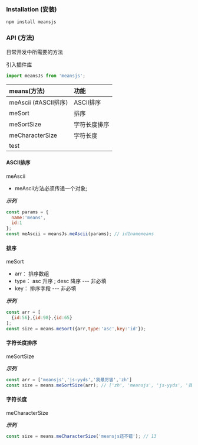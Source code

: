 
### Installation (安装)

```console
npm install meansjs
```

### API (方法)

日常开发中所需要的方法

引入插件库
```javascript
import meansJs from 'meansjs';
```

| means(方法) |  功能       |
| :---        |  :---      |
| meAscii (#ASCII排序)     |  ASCII排序 |
| meSort      |    排序    |
| meSortSize  |  字符长度排序  |
| meCharacterSize  |   字符长度  |
| test        |            |

#### ASCII排序

meAscii

* meAscii方法必须传递一个对象;

***示列***
```javascript
const params = {
  name:'means',
  id:1
};
const meAscii = meansJs.meAscii(params); // id1namemeans
```

#### 排序

meSort

* arr： 排序数组
* type： asc 升序 ; desc 降序 --- 非必填
* key： 排序字段 --- 非必填

***示列***
```javascript
const arr = [
  {id:56},{id:98},{id:65}
];
const size = means.meSort({arr,type:'asc',key:'id'});
```

#### 字符长度排序

meSortSize

***示列***
```javascript
const arr = ['meansjs','js-yyds','我最厉害','zh']
const size = means.meSortSize(arr); // ['zh', 'meansjs', 'js-yyds', '我最厉害']
```

#### 字符长度

meCharacterSize

***示列***
```javascript
const size = means.meCharacterSize('meansjs还不错'); // 13
```

